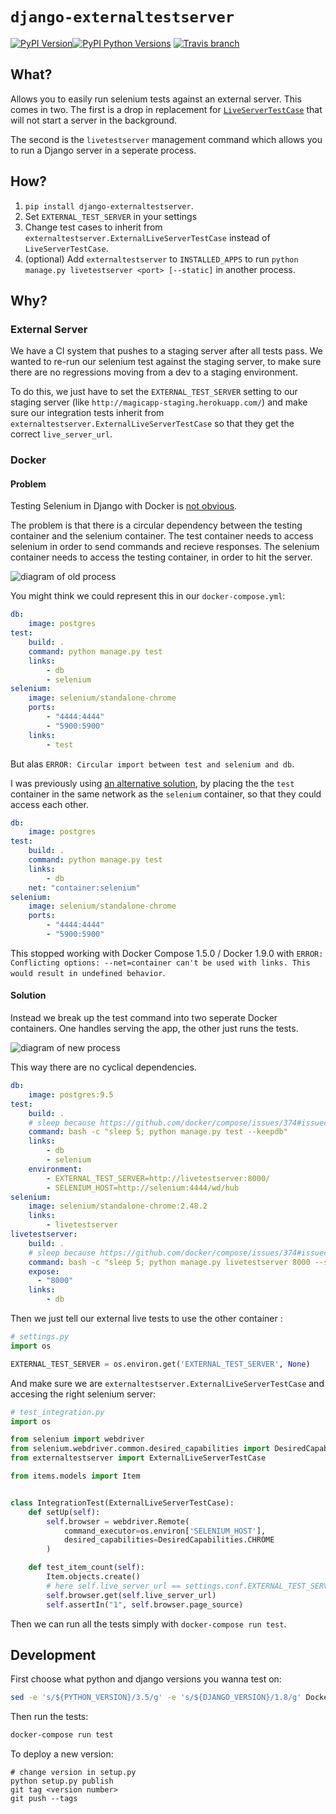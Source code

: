 # `django-externaltestserver`
[![PyPI Version](https://img.shields.io/pypi/v/django-externaltestserver.svg?style=flat-square)![PyPI Python Versions](https://img.shields.io/pypi/pyversions/django-externaltestserver.svg?style=flat-square)](https://pypi.python.org/pypi/django-externaltestserver)
[![Travis branch](https://img.shields.io/travis/saulshanabrook/django-externaltestserver/master.svg?style=flat-square)](https://travis-ci.org/saulshanabrook/django-externaltestserver)

## What?

Allows you to easily run selenium tests against an external server. This comes
in two. The first is a drop in replacement for
[`LiveServerTestCase`](https://docs.djangoproject.com/en/1.8/topics/testing/tools/#liveservertestcase)
that will not start a server in the background.

The second is the `livetestserver` management command which allows you to run
a Django server in a seperate process.

## How?
1. `pip install django-externaltestserver`.
2. Set `EXTERNAL_TEST_SERVER` in your settings
3. Change test cases to inherit from
   `externaltestserver.ExternalLiveServerTestCase` instead of
   `LiveServerTestCase`.
4. (optional) Add `externaltestserver` to `INSTALLED_APPS` to run
   `python manage.py livetestserver <port> [--static]` in another process.

## Why?

### External Server
We have a CI system that pushes to a staging server after all tests pass.
We wanted to re-run our selenium test against the staging server, to make
sure there are no regressions moving from a dev to a staging environment.

To do this, we just have to set the `EXTERNAL_TEST_SERVER`
setting to our staging server (like `http://magicapp-staging.herokuapp.com/`)
and make sure our integration tests inherit from `externaltestserver.ExternalLiveServerTestCase`
so that they get the correct `live_server_url`.


### Docker

#### Problem

Testing Selenium in Django with Docker is
[not obvious](http://stackoverflow.com/questions/32408429/running-django-tests-with-selenium-in-docker).

The problem is that there is a circular dependency between the testing
container and the selenium container. The test container needs to access
selenium in order to send commands and recieve responses. The selenium
container needs to access the testing container, in order to hit the server.

![diagram of old process](./images/old.jpg)

You might think we could represent this in our `docker-compose.yml`:

```yaml
db:
    image: postgres
test:
    build: .
    command: python manage.py test
    links:
        - db
        - selenium
selenium:
    image: selenium/standalone-chrome
    ports:
        - "4444:4444"
        - "5900:5900"
    links:
        - test
```

But alas `ERROR: Circular import between test and selenium and db`.

I was previously using
[an alternative solution](https://github.com/docker/compose/issues/1991#issuecomment-138139493),
by placing the the `test` container in the same network as the `selenium`
container, so that they could access each other.


```yaml
db:
    image: postgres
test:
    build: .
    command: python manage.py test
    links:
        - db
    net: "container:selenium"
selenium:
    image: selenium/standalone-chrome
    ports:
        - "4444:4444"
        - "5900:5900"
```

This stopped working with Docker Compose 1.5.0 / Docker 1.9.0 with
`ERROR: Conflicting options: --net=container can't be used with links. This would result in undefined behavior`.

#### Solution

Instead we break up the test command into
two seperate Docker containers. One handles serving the app, the other just runs the tests.

![diagram of new process](./images/new.jpg)

This way there are no cyclical dependencies.

```yaml
db:
    image: postgres:9.5
test:
    build: .
    # sleep because https://github.com/docker/compose/issues/374#issuecomment-156546513
    command: bash -c "sleep 5; python manage.py test --keepdb"
    links:
        - db
        - selenium
    environment:
        - EXTERNAL_TEST_SERVER=http://livetestserver:8000/
        - SELENIUM_HOST=http://selenium:4444/wd/hub
selenium:
    image: selenium/standalone-chrome:2.48.2
    links:
        - livetestserver
livetestserver:
    build: .
    # sleep because https://github.com/docker/compose/issues/374#issuecomment-156546513
    command: bash -c "sleep 5; python manage.py livetestserver 8000 --static"
    expose:
      - "8000"
    links:
        - db

```

Then we just tell our external live tests to use the other container :

```python
# settings.py
import os

EXTERNAL_TEST_SERVER = os.environ.get('EXTERNAL_TEST_SERVER', None)
```

And make sure we are  `externaltestserver.ExternalLiveServerTestCase`
and accesing the right selenium server:

```python
# test_integration.py
import os

from selenium import webdriver
from selenium.webdriver.common.desired_capabilities import DesiredCapabilities
from externaltestserver import ExternalLiveServerTestCase

from items.models import Item


class IntegrationTest(ExternalLiveServerTestCase):
    def setUp(self):
        self.browser = webdriver.Remote(
            command_executor=os.environ['SELENIUM_HOST'],
            desired_capabilities=DesiredCapabilities.CHROME
        )

    def test_item_count(self):
        Item.objects.create()
        # here self.live_server_url == settings.conf.EXTERNAL_TEST_SERVER == "http://testserver:8000/"
        self.browser.get(self.live_server_url)
        self.assertIn("1", self.browser.page_source)
```

Then we can run all the tests simply with `docker-compose run test`.


## Development

First choose what python and django versions you wanna test on:

```bash
sed -e 's/${PYTHON_VERSION}/3.5/g' -e 's/${DJANGO_VERSION}/1.8/g' Dockerfile.tmpl  > Dockerfile
```

Then run the tests:

```bash
docker-compose run test
```


To deploy a new version:

```
# change version in setup.py
python setup.py publish
git tag <version number>
git push --tags
```

